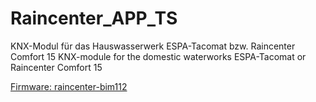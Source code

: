 # Raincenter_APP_TS

KNX-Modul für das Hauswasserwerk ESPA-Tacomat bzw. Raincenter Comfort 15
KNX-module for the domestic waterworks ESPA-Tacomat or Raincenter Comfort 15

[Firmware: raincenter-bim112](https://github.com/selfbus/software-arm-incubation/tree/master/sensors/misc/raincenter-bim112)